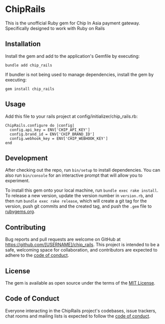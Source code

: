 # ChipRails

This is the unofficial Ruby gem for Chip In Asia payment gateway. Specifically designed to work with Ruby on Rails

## Installation

Install the gem and add to the application's Gemfile by executing:

    bundle add chip_rails

If bundler is not being used to manage dependencies, install the gem by executing:

    gem install chip_rails

## Usage

Add this file to your rails project at config/initializer/chip_rails.rb:

    ChipRails.configure do |config|
      config.api_key = ENV['CHIP_API_KEY']
      config.brand_id = ENV['CHIP_BRAND_ID']
      config.webhook_key = ENV['CHIP_WEBHOOK_KEY']
    end


## Development

After checking out the repo, run `bin/setup` to install dependencies. You can also run `bin/console` for an interactive prompt that will allow you to experiment.

To install this gem onto your local machine, run `bundle exec rake install`. To release a new version, update the version number in `version.rb`, and then run `bundle exec rake release`, which will create a git tag for the version, push git commits and the created tag, and push the `.gem` file to [rubygems.org](https://rubygems.org).

## Contributing

Bug reports and pull requests are welcome on GitHub at https://github.com/[USERNAME]/chip_rails. This project is intended to be a safe, welcoming space for collaboration, and contributors are expected to adhere to the [code of conduct](https://github.com/[USERNAME]/chip_rails/blob/main/CODE_OF_CONDUCT.md).

## License

The gem is available as open source under the terms of the [MIT License](https://opensource.org/licenses/MIT).

## Code of Conduct

Everyone interacting in the ChipRails project's codebases, issue trackers, chat rooms and mailing lists is expected to follow the [code of conduct](https://github.com/[USERNAME]/chip_rails/blob/main/CODE_OF_CONDUCT.md).
